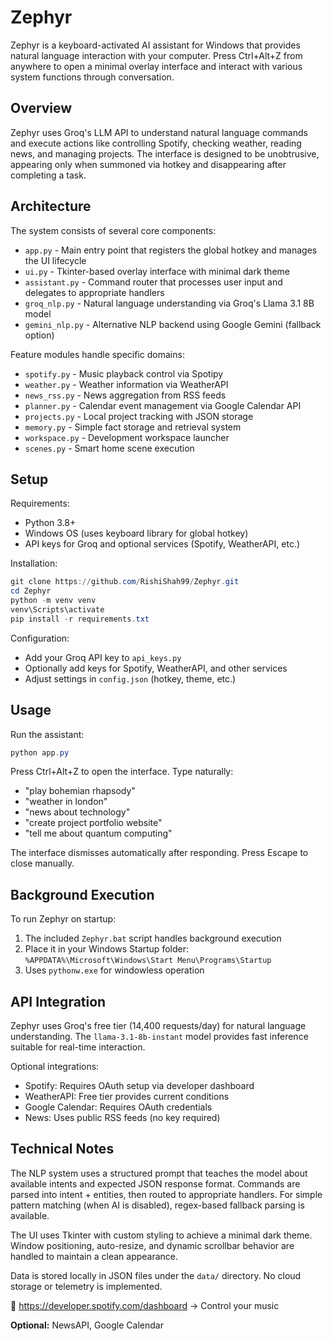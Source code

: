 # Zephyr

Zephyr is a keyboard-activated AI assistant for Windows that provides natural language interaction with your computer. Press Ctrl+Alt+Z from anywhere to open a minimal overlay interface and interact with various system functions through conversation.

## Overview

Zephyr uses Groq's LLM API to understand natural language commands and execute actions like controlling Spotify, checking weather, reading news, and managing projects. The interface is designed to be unobtrusive, appearing only when summoned via hotkey and disappearing after completing a task.

## Architecture

The system consists of several core components:

- `app.py` - Main entry point that registers the global hotkey and manages the UI lifecycle
- `ui.py` - Tkinter-based overlay interface with minimal dark theme
- `assistant.py` - Command router that processes user input and delegates to appropriate handlers
- `groq_nlp.py` - Natural language understanding via Groq's Llama 3.1 8B model
- `gemini_nlp.py` - Alternative NLP backend using Google Gemini (fallback option)

Feature modules handle specific domains:
- `spotify.py` - Music playback control via Spotipy
- `weather.py` - Weather information via WeatherAPI
- `news_rss.py` - News aggregation from RSS feeds
- `planner.py` - Calendar event management via Google Calendar API
- `projects.py` - Local project tracking with JSON storage
- `memory.py` - Simple fact storage and retrieval system
- `workspace.py` - Development workspace launcher
- `scenes.py` - Smart home scene execution

## Setup

Requirements:
- Python 3.8+
- Windows OS (uses keyboard library for global hotkey)
- API keys for Groq and optional services (Spotify, WeatherAPI, etc.)

Installation:
```powershell
git clone https://github.com/RishiShah99/Zephyr.git
cd Zephyr
python -m venv venv
venv\Scripts\activate
pip install -r requirements.txt
```

Configuration:
- Add your Groq API key to `api_keys.py`
- Optionally add keys for Spotify, WeatherAPI, and other services
- Adjust settings in `config.json` (hotkey, theme, etc.)

## Usage

Run the assistant:
```powershell
python app.py
```

Press Ctrl+Alt+Z to open the interface. Type naturally:
- "play bohemian rhapsody"
- "weather in london"
- "news about technology"
- "create project portfolio website"
- "tell me about quantum computing"

The interface dismisses automatically after responding. Press Escape to close manually.

## Background Execution

To run Zephyr on startup:
1. The included `Zephyr.bat` script handles background execution
2. Place it in your Windows Startup folder: `%APPDATA%\Microsoft\Windows\Start Menu\Programs\Startup`
3. Uses `pythonw.exe` for windowless operation

## API Integration

Zephyr uses Groq's free tier (14,400 requests/day) for natural language understanding. The `llama-3.1-8b-instant` model provides fast inference suitable for real-time interaction.

Optional integrations:
- Spotify: Requires OAuth setup via developer dashboard
- WeatherAPI: Free tier provides current conditions
- Google Calendar: Requires OAuth credentials
- News: Uses public RSS feeds (no key required)

## Technical Notes

The NLP system uses a structured prompt that teaches the model about available intents and expected JSON response format. Commands are parsed into intent + entities, then routed to appropriate handlers. For simple pattern matching (when AI is disabled), regex-based fallback parsing is available.

The UI uses Tkinter with custom styling to achieve a minimal dark theme. Window positioning, auto-resize, and dynamic scrollbar behavior are handled to maintain a clean appearance.

Data is stored locally in JSON files under the `data/` directory. No cloud storage or telemetry is implemented.

🔗 https://developer.spotify.com/dashboard
→ Control your music

**Optional:** NewsAPI, Google Calendar
